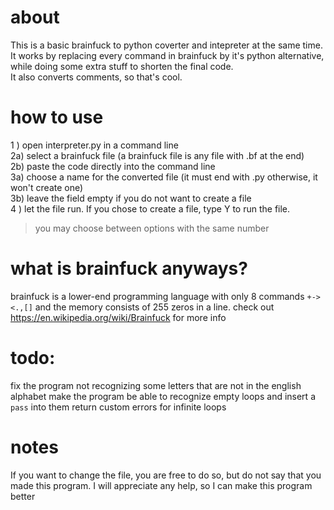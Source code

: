 # about
This is a basic brainfuck to python coverter and intepreter at the same time. It works by replacing every command in brainfuck by it's python alternative, while doing some extra stuff to shorten the final code.    
It also converts comments, so that's cool.
# how to use
1 ) open interpreter.py in a command line   
2a) select a brainfuck file (a brainfuck file is any file with .bf at the end)   
2b) paste the code directly into the command line   
3a) choose a name for the converted file (it must end with .py otherwise, it won't create one)   
3b) leave the field empty if you do not want to create a file   
4 ) let the file run. If you chose to create a file, type Y to run the file.   
> you may choose between options with the same number 
# what is brainfuck anyways?
brainfuck is a lower-end programming language with only 8 commands `+-><.,[]` and the memory consists of 255 zeros in a line.
check out https://en.wikipedia.org/wiki/Brainfuck for more info
# todo:
fix the program not recognizing some letters that are not in the english alphabet
make the program be able to recognize empty loops and insert a `pass` into them
return custom errors for infinite loops

# notes
If you want to change the file, you are free to do so, but do not say that you made this program.
I will appreciate any help, so I can make this program better
